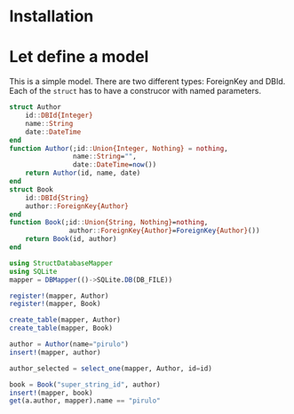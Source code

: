 # Installation

# Let define a model
This is a simple model. There are two different types: ForeignKey and DBId. 
Each of the `struct` has to have a construcor with named parameters.
```julia
struct Author
    id::DBId{Integer}
    name::String
    date::DateTime
end
function Author(;id::Union{Integer, Nothing} = nothing,
                name::String="",
                date::DateTime=now())
    return Author(id, name, date)
end
struct Book
    id::DBId{String}
    author::ForeignKey{Author}
end
function Book(;id::Union{String, Nothing}=nothing,
               author::ForeignKey{Author}=ForeignKey{Author}())
    return Book(id, author)
end
```

```julia
using StructDatabaseMapper
using SQLite
mapper = DBMapper(()->SQLite.DB(DB_FILE))

register!(mapper, Author)
register!(mapper, Book)
```

```julia
create_table(mapper, Author)
create_table(mapper, Book)
``` 

```julia
author = Author(name="pirulo")
insert!(mapper, author)
```

```julia
author_selected = select_one(mapper, Author, id=id)
```

```julia
book = Book("super_string_id", author)
insert!(mapper, book)
get(a.author, mapper).name == "pirulo"
```

